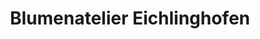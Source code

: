 ---
title: "Blumenatelier Eichlinghofen"
url: /dortmund/blumenatelier-eichlinghofen/
shop: Blumen
---